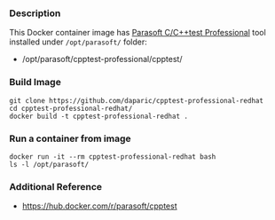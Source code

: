 ### Description

This Docker container image has [Parasoft C/C++test Professional](https://docs.parasoft.com/display/CPPTESTPROEC20231) tool installed 
under `/opt/parasoft/` folder:

- /opt/parasoft/cpptest-professional/cpptest/

### Build Image

```
git clone https://github.com/daparic/cpptest-professional-redhat
cd cpptest-professional-redhat/
docker build -t cpptest-professional-redhat .
```

### Run a container from image

```
docker run -it --rm cpptest-professional-redhat bash
ls -l /opt/parasoft/
```

### Additional Reference

- https://hub.docker.com/r/parasoft/cpptest
